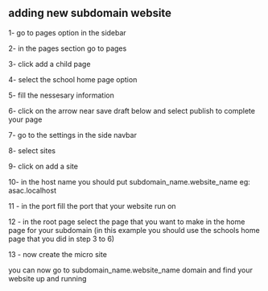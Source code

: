 ## adding new subdomain website 

1- go to pages option in the sidebar 

2- in the pages section go to pages 

3- click add a child page 

4- select the school home page option 

5- fill the nessesary information 

6- click on the arrow near save draft below and select publish to complete your page 

7- go to the settings in the side navbar 

8- select sites 

9- click on add a site  

10- in the host name you should put subdomain_name.website_name eg: asac.localhost

11 - in the port fill the port that your website run on 

12 - in the root page select the page that you want to make in the home page for your subdomain (in this example you should use the schools home page that you did in step 3 to 6)

13 - now create the micro site 

you can now go to subdomain_name.website_name domain and find your website up and running 
